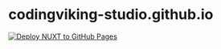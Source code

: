 # codingviking-studio.github.io

[![Deploy NUXT to GitHub Pages](https://github.com/CodingViking-Studio/codingviking-studio.github.io/actions/workflows/nuxtjs.yml/badge.svg)](https://github.com/CodingViking-Studio/codingviking-studio.github.io/actions/workflows/nuxtjs.yml)
